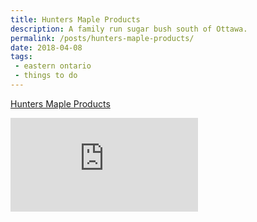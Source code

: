 ```yaml
---
title: Hunters Maple Products
description: A family run sugar bush south of Ottawa.
permalink: /posts/hunters-maple-products/
date: 2018-04-08
tags:
 - eastern ontario
 - things to do
---
```


[Hunters Maple Products](http://www.huntersmapleproducts.com/ "Hunters Maple Products")

<div class="google-map">
<iframe src="https://www.google.com/maps/embed?pb=!1m18!1m12!1m3!1d2828.155170104208!2d-75.52295648459129!3d44.859135779098516!2m3!1f0!2f0!3f0!3m2!1i1024!2i768!4f13.1!3m3!1m2!1s0x4ccdbab0ef63b007%3A0xaab3a7ee71415b1e!2sHunter&#39;s+Maple+Products!5e0!3m2!1sen!2sca!4v1564282062756!5m2!1sen!2sca" frameborder="0" style="border:0" allowfullscreen></iframe>
</div>